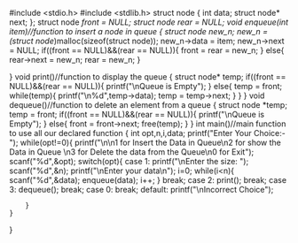 #include <stdio.h>
#include <stdlib.h>
struct node
{
	int data;
	struct node* next;
};
struct node *front = NULL;
struct node *rear = NULL;
void enqueue(int item)//function to insert a node in queue
{
	struct node* new_n;
	new_n = (struct node*)malloc(sizeof(struct node));
	new_n->data = item;
	new_n->next = NULL;
	if((front == NULL)&&(rear == NULL)){
		front = rear = new_n;
	}
	else{
		rear->next = new_n;
		rear = new_n;
	}

}
void print()//function to display the queue
{
	struct node* temp;
	if((front == NULL)&&(rear == NULL)){
		printf("\nQueue is Empty");
	}
	else{
		temp = front;
		while(temp){
			printf("\n%d",temp->data);
			temp = temp->next;
		}
	}
}
void dequeue()//function to delete an element from a queue
{
	struct node *temp;
	temp = front;
	if((front == NULL)&&(rear == NULL)){
		printf("\nQueue is Empty");
	}
	else{
		front = front->next;
		free(temp);
	}
}
int main()//main function to use all our declared function
{
	int opt,n,i,data;
	printf("Enter Your Choice:-");
	while(opt!=0){
		printf("\n\n1 for Insert the Data in Queue\n2 for show the Data in Queue \n3 for Delete the data from the Queue\n0 for Exit");
		scanf("%d",&opt);
		switch(opt){
			case 1:
				printf("\nEnter the size: ");
				scanf("%d",&n);
				printf("\nEnter your data\n");
				i=0;
				while(i<n){
					scanf("%d",&data);
					enqueue(data);
					i++;
				}
				break;
			case 2:
				print();
				break;
			case 3:
				dequeue();
				break;
			case 0:
				break;
			default:
				printf("\nIncorrect Choice");

		}
	}
}
